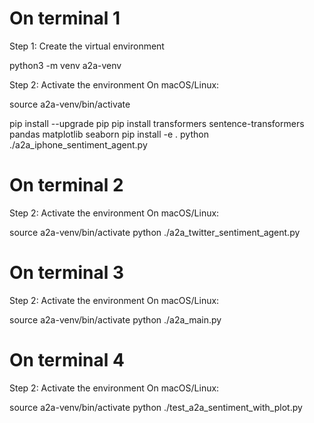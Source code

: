 # On terminal 1

Step 1: Create the virtual environment

python3 -m venv a2a-venv

Step 2: Activate the environment
On macOS/Linux:

source a2a-venv/bin/activate

pip install --upgrade pip 
pip install transformers sentence-transformers pandas matplotlib seaborn 
pip install -e . python 
./a2a_iphone_sentiment_agent.py

# On terminal 2

Step 2: Activate the environment
On macOS/Linux:

source a2a-venv/bin/activate 
python ./a2a_twitter_sentiment_agent.py

# On terminal 3

Step 2: Activate the environment
On macOS/Linux:

source a2a-venv/bin/activate 
python ./a2a_main.py

# On terminal 4

Step 2: Activate the environment
On macOS/Linux:

source a2a-venv/bin/activate 
python ./test_a2a_sentiment_with_plot.py
